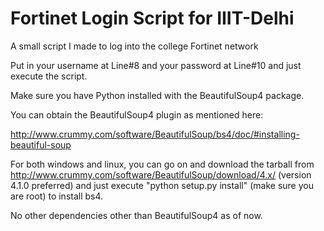 Fortinet Login Script for IIIT-Delhi
==================

A small script I made to log into the college Fortinet network

Put in your username at Line#8 and your password at Line#10 and just execute the script.

Make sure you have Python installed with the BeautifulSoup4 package.

You can obtain the BeautifulSoup4 plugin as mentioned here:

http://www.crummy.com/software/BeautifulSoup/bs4/doc/#installing-beautiful-soup

For both windows and linux, you can go on and download the tarball from http://www.crummy.com/software/BeautifulSoup/download/4.x/ (version 4.1.0 preferred) and just execute "python setup.py install" (make sure you are root) to install bs4.

No other dependencies other than BeautifulSoup4 as of now.
